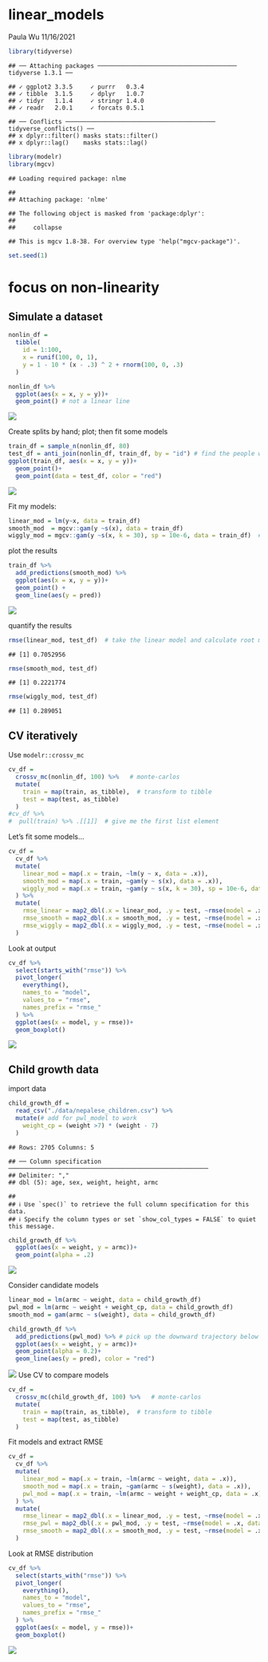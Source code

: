linear_models
================
Paula Wu
11/16/2021

``` r
library(tidyverse)
```

    ## ── Attaching packages ─────────────────────────────────────── tidyverse 1.3.1 ──

    ## ✓ ggplot2 3.3.5     ✓ purrr   0.3.4
    ## ✓ tibble  3.1.5     ✓ dplyr   1.0.7
    ## ✓ tidyr   1.1.4     ✓ stringr 1.4.0
    ## ✓ readr   2.0.1     ✓ forcats 0.5.1

    ## ── Conflicts ────────────────────────────────────────── tidyverse_conflicts() ──
    ## x dplyr::filter() masks stats::filter()
    ## x dplyr::lag()    masks stats::lag()

``` r
library(modelr)
library(mgcv)
```

    ## Loading required package: nlme

    ## 
    ## Attaching package: 'nlme'

    ## The following object is masked from 'package:dplyr':
    ## 
    ##     collapse

    ## This is mgcv 1.8-38. For overview type 'help("mgcv-package")'.

``` r
set.seed(1)
```

# focus on non-linearity

## Simulate a dataset

``` r
nonlin_df = 
  tibble(
    id = 1:100,
    x = runif(100, 0, 1),
    y = 1 - 10 * (x - .3) ^ 2 + rnorm(100, 0, .3)
  )

nonlin_df %>% 
  ggplot(aes(x = x, y = y))+
  geom_point() # not a linear line
```

![](cross_validation_files/figure-gfm/unnamed-chunk-2-1.png)<!-- -->

Create splits by hand; plot; then fit some models

``` r
train_df = sample_n(nonlin_df, 80)
test_df = anti_join(nonlin_df, train_df, by = "id") # find the people who are not over-lapping in the training dataframe
ggplot(train_df, aes(x = x, y = y))+
  geom_point()+
  geom_point(data = test_df, color = "red")
```

![](cross_validation_files/figure-gfm/unnamed-chunk-3-1.png)<!-- -->

Fit my models:

``` r
linear_mod = lm(y~x, data = train_df)
smooth_mod  = mgcv::gam(y ~s(x), data = train_df)
wiggly_mod = mgcv::gam(y ~s(x, k = 30), sp = 10e-6, data = train_df)  # force the gam model to become bad
```

plot the results

``` r
train_df %>% 
  add_predictions(smooth_mod) %>% 
  ggplot(aes(x = x, y = y))+
  geom_point() +
  geom_line(aes(y = pred))
```

![](cross_validation_files/figure-gfm/unnamed-chunk-5-1.png)<!-- -->

quantify the results

``` r
rmse(linear_mod, test_df)  # take the linear model and calculate root mean squared error
```

    ## [1] 0.7052956

``` r
rmse(smooth_mod, test_df)
```

    ## [1] 0.2221774

``` r
rmse(wiggly_mod, test_df)
```

    ## [1] 0.289051

## CV iteratively

Use `modelr::crossv_mc`

``` r
cv_df = 
  crossv_mc(nonlin_df, 100) %>%   # monte-carlos
  mutate(
    train = map(train, as_tibble),  # transform to tibble
    test = map(test, as_tibble)
  )
#cv_df %>% 
#  pull(train) %>% .[[1]]  # give me the first list element
```

Let’s fit some models…

``` r
cv_df = 
  cv_df %>% 
  mutate(
    linear_mod = map(.x = train, ~lm(y ~ x, data = .x)),
    smooth_mod = map(.x = train, ~gam(y ~ s(x), data = .x)),
    wiggly_mod = map(.x = train, ~gam(y ~ s(x, k = 30), sp = 10e-6, data = .x))
  ) %>% 
  mutate(
    rmse_linear = map2_dbl(.x = linear_mod, .y = test, ~rmse(model = .x, data = .y)),  #the _dbl will show the numbers
    rmse_smooth = map2_dbl(.x = smooth_mod, .y = test, ~rmse(model = .x, data = .y)),
    rmse_wiggly = map2_dbl(.x = wiggly_mod, .y = test, ~rmse(model = .x, data = .y))
  )
```

Look at output

``` r
cv_df %>% 
  select(starts_with("rmse")) %>% 
  pivot_longer(
    everything(),
    names_to = "model",
    values_to = "rmse",
    names_prefix = "rmse_"
  ) %>% 
  ggplot(aes(x = model, y = rmse))+
  geom_boxplot()
```

![](cross_validation_files/figure-gfm/unnamed-chunk-9-1.png)<!-- -->

## Child growth data

import data

``` r
child_growth_df = 
  read_csv("./data/nepalese_children.csv") %>% 
  mutate(# add for pwl_model to work
    weight_cp = (weight >7) * (weight - 7)
  )
```

    ## Rows: 2705 Columns: 5

    ## ── Column specification ────────────────────────────────────────────────────────
    ## Delimiter: ","
    ## dbl (5): age, sex, weight, height, armc

    ## 
    ## ℹ Use `spec()` to retrieve the full column specification for this data.
    ## ℹ Specify the column types or set `show_col_types = FALSE` to quiet this message.

``` r
child_growth_df %>% 
  ggplot(aes(x = weight, y = armc))+
  geom_point(alpha = .2)
```

![](cross_validation_files/figure-gfm/unnamed-chunk-11-1.png)<!-- -->

Consider candidate models

``` r
linear_mod = lm(armc ~ weight, data = child_growth_df)
pwl_mod = lm(armc ~ weight + weight_cp, data = child_growth_df)
smooth_mod = gam(armc ~ s(weight), data = child_growth_df)
```

``` r
child_growth_df %>% 
  add_predictions(pwl_mod) %>% # pick up the downward trajectory below 7, and is a linear model, not smoothed
  ggplot(aes(x = weight, y = armc))+
  geom_point(alpha = 0.2)+
  geom_line(aes(y = pred), color = "red")
```

![](cross_validation_files/figure-gfm/unnamed-chunk-13-1.png)<!-- -->
Use CV to compare models

``` r
cv_df = 
  crossv_mc(child_growth_df, 100) %>%   # monte-carlos
  mutate(
    train = map(train, as_tibble),  # transform to tibble
    test = map(test, as_tibble)
  )
```

Fit models and extract RMSE

``` r
cv_df = 
  cv_df %>% 
  mutate(
    linear_mod = map(.x = train, ~lm(armc ~ weight, data = .x)),
    smooth_mod = map(.x = train, ~gam(armc ~ s(weight), data = .x)),
    pwl_mod = map(.x = train, ~lm(armc ~ weight + weight_cp, data = .x))
  ) %>% 
  mutate(
    rmse_linear = map2_dbl(.x = linear_mod, .y = test, ~rmse(model = .x, data = .y)),  #the _dbl will show the numbers
    rmse_pwl = map2_dbl(.x = pwl_mod, .y = test, ~rmse(model = .x, data = .y)),
    rmse_smooth = map2_dbl(.x = smooth_mod, .y = test, ~rmse(model = .x, data = .y))
  )
```

Look at RMSE distribution

``` r
cv_df %>% 
  select(starts_with("rmse")) %>% 
  pivot_longer(
    everything(),
    names_to = "model",
    values_to = "rmse",
    names_prefix = "rmse_"
  ) %>% 
  ggplot(aes(x = model, y = rmse))+
  geom_boxplot()
```

![](cross_validation_files/figure-gfm/unnamed-chunk-16-1.png)<!-- -->

